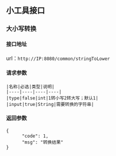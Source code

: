 ## 小工具接口
### 大小写转换
#### 接口地址
   url：``http://IP:8080/common/stringToLower``
#### 请求参数
    |名称|必选|类型|说明|
    |----|----|----|----|
    |type|false|int|1转小写2转大写；默认1|
    |input|true|String|需要转换的字符串|
#### 返回参数
    {
          "code": 1,
          "msg": "转换结果"
    }
